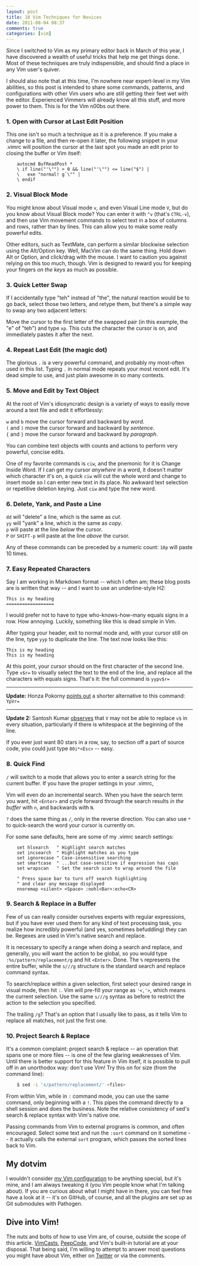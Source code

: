 ```yaml
---
layout: post
title: 10 Vim Techniques for Novices
date: 2011-08-04 08:37
comments: true
categories: [vim]
---
```


Since I switched to Vim as my primary editor back in March of this year,
I have discovered a wealth of useful tricks that help me get things
done. Most of these techniques are truly indispensible, and should find
a place in any Vim user's quiver.

I should also note that at this time, I'm nowhere near expert-level in
my Vim abilities, so this post is intended to share some commands,
patterns, and configurations with other Vim users who are still getting
their feet wet with the editor. Experienced Vimmers will already know
all this stuff, and more power to them. This is for the Vim n00bs out
there.

### 1. Open with Cursor at Last Edit Position

This one isn't so much a technique as it is a preference. If you make a
change to a file, and then re-open it later, the following snippet in
your .vimrc will position the cursor at the last spot you made an edit
prior to closing the buffer or Vim itself:

``` vim
    autocmd BufReadPost *
    \ if line("'\"") > 0 && line("'\"") <= line("$") |
    \   exe "normal! g`\"" |
    \ endif
```

<!-- " -->

### 2. Visual Block Mode

You might know about Visual mode `` v ``, and even Visual Line mode `` V ``,
but do you know about Visual Block mode? You can enter it with `^v`
(that's `CTRL-v`), and then use Vim movement commands to select text
in a box of columns and rows, rather than by lines. This can allow you
to make some really powerful edits.

Other editors, such as TextMate, can perform a similar blockwise
selection using the Alt/Option key. Well, MacVim can do the same thing.
Hold down Alt or Option, and click/drag with the mouse. I want to
caution you against relying on this too much, though. Vim is designed to
reward you for keeping your fingers *on the keys* as much as possible.

### 3. Quick Letter Swap

If I accidentally type "teh" instead of "the", the natural reaction
would be to go back, select those two letters, and retype them, but
there's a simple way to swap any two adjacent letters:

Move the cursor to the first letter of the swapped pair (in this
example, the "e" of "teh") and type `xp`. This cuts the character the
cursor is on, and immediately pastes it after the next.

### 4. Repeat Last Edit (the magic dot)

The glorious `` . `` is a very powerful command, and probably my
most-often used in this list. Typing `` . `` in normal mode repeats your
most recent edit. It's dead simple to use, and just plain awesome in so
many contexts.

### 5. Move and Edit by Text Object

At the root of Vim's idiosyncratic design is a variety of ways to easily
move around a text file and edit it effortlessly:

`` w `` and `` b `` move the cursor forward and backward by *word*.    
`` ( `` and `` ) `` move the cursor forward and backward by *sentence*.    
`` { `` and `` } `` move the cursor forward and backward by *paragraph*.

You can combine text objects with counts and actions to perform very
powerful, concise edits.

One of my favorite commands is `ciw`, and the pnemonic for it is Change
Inside Word. If I can get my cursor *anywhere* in a word, it doesn't
matter which character it's on, a quick `ciw` will cut the whole word
and change to insert mode so I can enter new text in its place. No
awkward text selection or repetitive deletion keying. Just `ciw` and
type the new word.

### 6. Delete, Yank, and Paste a Line

`` dd `` will "delete" a line, which is the same as *cut*.    
`` yy `` will "yank" a line, which is the same as *copy*.    
`` p `` will paste at the line *below* the cursor.    
`` P `` or `SHIFT-p` will paste at the line *above* the cursor.

Any of these commands can be preceded by a numeric count: `10p` will
paste 10 times.

### 7. Easy Repeated Characters

Say I am working in Markdown format -- which I often am; these blog posts
are is written that way -- and I want to use an underline-style H2:

    This is my heading
    ==================

I would prefer not to have to type who-knows-how-many equals signs in a
row. How annoying. Luckily, something like this is dead simple in Vim.

After typing your header, exit to normal mode and, with your cursor
still on the line, type `yyp` to duplicate the line. The text now looks
like this:

    This is my heading
    This is my heading

At this point, your cursor should on the first character of the second
line. Type `v$r=` to visually select the text to the end of the line,
and replace all the characters with equals signs. That's it: the full
command is `yypv$r=`

---

**Update:** Honza Pokorny [points out](http://stephentudor.com/blog/2011/08/04/10-vim-techniques-for-novices#comment-277354134)
a shorter alternative to this command: `YpVr=`

---

**Update 2:** Santosh Kumar [observes](http://stephentudor.com/blog/2011/08/04/10-vim-techniques-for-novices#comment-277459396)
that `` V `` may not be able to replace `` v$ `` in every situation,
particularly if there is whitespace at the beginning of the line.

If you ever just want 80 stars in a row, say, to section off a part of
source code, you could just type `80i*<Esc>` -- easy.

### 8. Quick Find

`` / `` will switch to a mode that allows you to enter a search string
for the current buffer. If you have the proper settings in your .vimrc,

Vim will even do an incremental search. When you have the search term
you want, hit `<Enter>` and cycle forward through the search results *in
the buffer* with `` n ``, and backwards with `` N ``.

`` ? `` does the same thing as `` / ``, only in the reverse direction.
You can also use `` * `` to quick-search the word your cursor is
currently on.

For some sane defaults, here are some of my .vimrc search settings:

``` vim
    set hlsearch   " Highlight search matches
    set incsearch  " Highlight matches as you type
    set ignorecase " Case-insensitive searching
    set smartcase  " ...but case-sensitive if expression has caps
    set wrapscan   " Set the search scan to wrap around the file

    " Press space bar to turn off search highlighting
    " and clear any message displayed
    nnoremap <silent> <Space> :nohl<Bar>:echo<CR>
```

### 9. Search &amp; Replace in a Buffer

Few of us can really consider ourselves experts with regular
expressions, but if you have ever used them for any kind of text
processing task, you realize how incredibly powerful (and yes, sometimes
befuddling) they can be. Regexes are used in Vim's native search and
replace.

It is necessary to specify a range when doing a search and replace, and
generally, you will want the action to be global, so you would type
`:%s/pattern/replacement/g` and hit `<Enter>`. Done. The `` % ``
represents the entire buffer, while the `s///g` structure is the
standard search and replace command syntax.

To search/replace within a given selection, first select your desired
range in visual mode, then hit `` : ``. Vim will pre-fill your range as
`'<,'>`, which means the current selection. Use the same `s///g`
syntax as before to restrict the action to the selection you specified.

The trailing `` /g ``? That's an option that I usually like to pass, as it
tells Vim to replace all matches, not just the first one.

### 10. Project Search &amp; Replace

It's a common complaint: project search &amp; replace -- an operation
that spans one or more files -- is one of the few glaring weaknesses of
Vim. Until there is better support for this feature in Vim itself, it is
possible to pull off in an unorthodox way: don't use Vim! Try this on
for size (from the command line):

``` sh
    $ sed -i 's/pattern/replacement/' <files>
```

From within Vim, while in `` : `` command mode, you can use the same
command, only beginning with a `` ! ``. This pipes the command directly
to a shell session and does the business. Note the relative consistency
of sed's search &amp; replace syntax with Vim's native one.

Passing commands from Vim to external programs is common, and often
encouraged. Select some text and run the `:sort` command on it sometime
-- it actually calls the external `sort` program, which passes the
sorted lines back to Vim.

## My dotvim

I wouldn't consider [my Vim configuration](http://github.com/smt/dotvim)
to be anything special, but it's mine, and I am always tweaking it (you
Vim people know what I'm talking about). If you are curious about what I
might have in there, you can feel free have a look at it -- it's on
GitHub, of course, and all the plugins are set up as Git submodules with
Pathogen.

## Dive into Vim!

The nuts and bolts of how to use Vim are, of course, outside the scope
of this article. [VimCasts](http://vimcasts.org), [PeepCode](http://peepcode.com/products/smash-into-vim-i),
and Vim's built-in tutorial are at your disposal. That being said, I'm
willing to attempt to answer most questions you might have about Vim,
either on [Twitter](http://twitter.com/tudorstudio) or via the comments.
